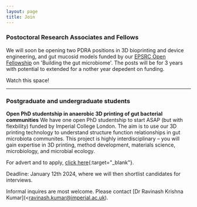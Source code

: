 ```yaml
---
layout: page
title: Join
---
```


### Postoctoral Research Associates and Fellows

We will soon be opening two PDRA positions in 3D bioprinting and device engineering, and gut mucosid models funded by our [EPSRC Open Fellowship]() on 'Building the gut microbiome'. The posts will be for 3 years with potential to extended for a nother year depedent on funding.

Watch this space!

***

### Postgraduate and undergraduate students 

**Open PhD studentship in anaerobic 3D printing of gut bacterial communities**
We have one open PhD studentship to start ASAP (but with flexbility) funded by Imperial College London. The aim is to use our 3D printing technology to understand structure function relationships in gut microbiota communites. This project is highly interdisciplinary – you will gain expertise in 3D printing, method development, materials science, microbiology, and microbial ecology. 

For advert and to apply, [click here](2023_phd_advert){:target="_blank"}.

Deadline: January 12th 2024, where we will then shortlist candidates for interviews.

Informal inquires are most welcome. Please contact [Dr Ravinash Krishna Kumar](<<ravinash.kumar@imperial.ac.uk>).


